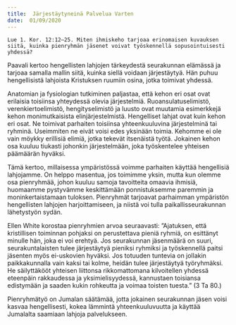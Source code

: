 ```yaml
---
title:  Järjestäytyneinä Palvelua Varten
date:  01/09/2020
---
```


`Lue 1. Kor. 12:12–25. Miten ihmiskeho tarjoaa erinomaisen kuvauksen siitä, kuinka pienryhmän jäsenet voivat työskennellä sopusointuisesti yhdessä?`

Paavali kertoo hengellisten lahjojen tärkeydestä seurakunnan elämässä ja tarjoaa samalla mallin siitä, kuinka siellä voidaan järjestäytyä. Hän puhuu hengellisistä lahjoista Kristuksen ruumiin osina, jotka toimivat yhdessä.

Anatomian ja fysiologian tutkiminen paljastaa, että kehon eri osat ovat erilaisia toisiinsa yhteydessä olevia järjestelmiä. Ruoansulatuselimistö, verenkiertoelimistö, hengityselimistö ja luusto ovat muutamia esimerkkejä kehon monimutkaisista elinjärjestelmistä. Hengelliset lahjat ovat kuin kehon eri osat. Ne toimivat parhaiten toisiinsa yhteenkuuluvina järjestelminä tai ryhminä. Useimmiten ne eivät voisi edes yksinään toimia. Kehomme ei ole vain möykky erillisiä elimiä, jotka tekevät itsenäistä työtä. Jokainen kehon osa kuuluu tiukasti johonkin järjestelmään, joka työskentelee yhteisen päämäärän hyväksi.

Tämä kertoo, millaisessa ympäristössä voimme parhaiten käyttää hengellisiä lahjojamme. On helppo masentua, jos toimimme yksin, mutta kun olemme osa pienryhmää, johon kuuluu samoja tavoitteita omaavia ihmisiä, huomaamme pystyvämme keskittämään ponnistuksemme paremmin ja moninkertaistamaan tuloksen. Pienryhmät tarjoavat parhaimman ympäristön hengellisten lahjojen harjoittamiseen, ja niistä voi tulla paikallisseurakunnan lähetystyön sydän.

Ellen White korostaa pienryhmien arvoa seuraavasti: ”Ajatuksen, että kristillisen toiminnan pohjaksi on perustettava pieniä ryhmiä, on esittänyt minulle hän, joka ei voi erehtyä. Jos seurakunnan jäsenmäärä on suuri, seurakuntalaisten tulee järjestäytyä pieniksi ryhmiksi ja työskennellä paitsi jäsenten myös ei-uskovien hyväksi. Jos totuuden tuntevia on jollakin paikkakunnalla vain kaksi tai kolme, heidän tulee järjestäytyä työryhmäksi. He säilyttäkööt yhteisen liittonsa rikkomattomana kilvoitellen yhdessä eteenpäin rakkaudessa ja yksimielisyydessä, kannustaen toisiansa edistymään ja saaden kukin rohkeutta ja voimaa toisten tuesta.” (3 Ta 80.)

Pienryhmätyö on Jumalan säätämää, jotta jokainen seurakunnan jäsen voisi kasvaa hengellisesti, kokea lämmintä yhteenkuuluvuutta ja käyttää Jumalalta saamiaan lahjoja palvelukseen.